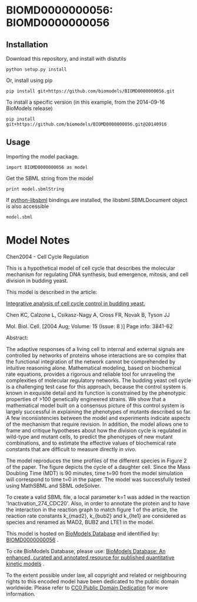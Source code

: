 # BIOMD0000000056: BIOMD0000000056

## Installation

Download this repository, and install with distutils

`python setup.py install`

Or, install using pip

`pip install git+https://github.com/biomodels/BIOMD0000000056.git`

To install a specific version (in this example, from the 2014-09-16 BioModels release)

`pip install git+https://github.com/biomodels/BIOMD0000000056.git@20140916`

## Usage

Importing the model package.

`import BIOMD0000000056 as model`

Get the SBML string from the model

`print model.sbmlString`

If [python-libsbml](https://pypi.python.org/pypi/python-libsbml) bindings are
installed, the libsbml.SBMLDocument object is also accessible

`model.sbml`


# Model Notes


Chen2004 - Cell Cycle Regulation

This is a hypothetical model of cell cycle that describes the molecular
mechanism for regulating DNA synthesis, bud emergence, mitosis, and cell
division in budding yeast.

This model is described in the article:

[Integrative analysis of cell cycle control in budding
yeast.](http://identifiers.org/pubmed/15169868)

Chen KC, Calzone L, Csikasz-Nagy A, Cross FR, Novak B, Tyson JJ

Mol. Biol. Cell. [2004 Aug; Volume: 15 (Issue: 8 )] Page info: 3841-62

Abstract:

The adaptive responses of a living cell to internal and external signals are
controlled by networks of proteins whose interactions are so complex that the
functional integration of the network cannot be comprehended by intuitive
reasoning alone. Mathematical modeling, based on biochemical rate equations,
provides a rigorous and reliable tool for unraveling the complexities of
molecular regulatory networks. The budding yeast cell cycle is a challenging
test case for this approach, because the control system is known in exquisite
detail and its function is constrained by the phenotypic properties of >100
genetically engineered strains. We show that a mathematical model built on a
consensus picture of this control system is largely successful in explaining
the phenotypes of mutants described so far. A few inconsistencies between the
model and experiments indicate aspects of the mechanism that require revision.
In addition, the model allows one to frame and critique hypotheses about how
the division cycle is regulated in wild-type and mutant cells, to predict the
phenotypes of new mutant combinations, and to estimate the effective values of
biochemical rate constants that are difficult to measure directly in vivo.

The model reproduces the time profiles of the different species in Figure 2 of
the paper. The figure depicts the cycle of a daughter cell. Since the Mass
Doubling Time (MDT) is 90 minutes, time t=90 from the model simulation will
correspond to time t=0 in the paper. The model was successfully tested using
MathSBML and SBML odeSolver.

To create a valid SBML file, a local parameter k=1 was added in the reaction
'Inactivation_274_CDC20'. Also, in order to annotate the protein and to have
the interaction in the reaction graph to match figure 1 of the article, the
reaction rate constants k_{mad2}, k_{bub2} and k_{lte1} are considered as
species and renamed as MAD2, BUB2 and LTE1 in the model.

This model is hosted on [BioModels Database](http://www.ebi.ac.uk/biomodels/)
and identified by:
[BIOMD0000000056](http://identifiers.org/biomodels.db/BIOMD0000000056) .

To cite BioModels Database, please use: [BioModels Database: An enhanced,
curated and annotated resource for published quantitative kinetic
models](http://identifiers.org/pubmed/20587024) .

To the extent possible under law, all copyright and related or neighbouring
rights to this encoded model have been dedicated to the public domain
worldwide. Please refer to [CC0 Public Domain
Dedication](http://creativecommons.org/publicdomain/zero/1.0/) for more
information.


